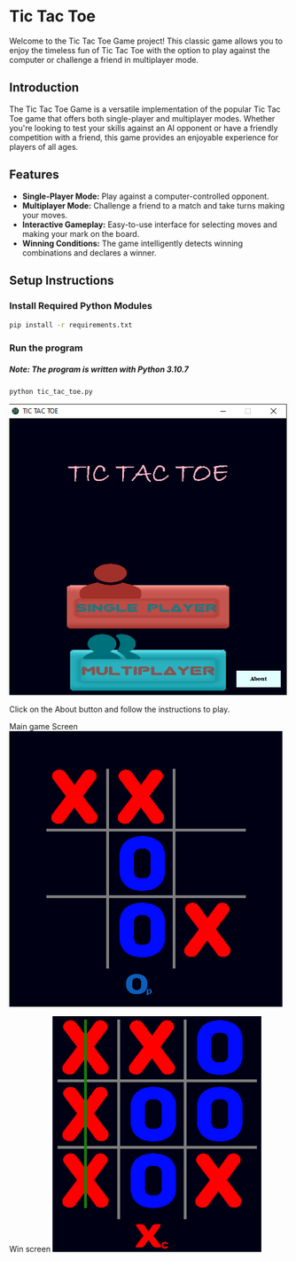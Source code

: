 # Tic Tac Toe
Welcome to the Tic Tac Toe Game project! This classic game allows you to enjoy the timeless fun of Tic Tac Toe with the option to play against the computer or challenge a friend in multiplayer mode.

## Introduction
The Tic Tac Toe Game is a versatile implementation of the popular Tic Tac Toe game that offers both single-player and multiplayer modes. Whether you're looking to test your skills against an AI opponent or have a friendly competition with a friend, this game provides an enjoyable experience for players of all ages.

## Features
- **Single-Player Mode:** Play against a computer-controlled opponent.
- **Multiplayer Mode:** Challenge a friend to a match and take turns making your moves.
- **Interactive Gameplay:** Easy-to-use interface for selecting moves and making your mark on the board.
- **Winning Conditions:** The game intelligently detects winning combinations and declares a winner.

## Setup Instructions

### Install Required Python Modules

```bash
pip install -r requirements.txt
```
### Run the program
##### Note: The program is written with Python 3.10.7

```bash
python tic_tac_toe.py
```
![Image](https://github.com/abnakore/Pygame/blob/main/tic_tac_toe/sample1.PNG)

Click on the About button and follow the instructions to play.

Main game Screen
![Image](https://github.com/abnakore/Pygame/blob/main/tic_tac_toe/sample2.PNG)

Win screen
![Image](https://github.com/abnakore/Pygame/blob/main/tic_tac_toe/sample3.PNG)